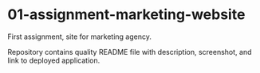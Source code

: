 # 01-assignment-marketing-website
First assignment, site for marketing agency. 


Repository contains quality README file with description, screenshot, and link to deployed application.

